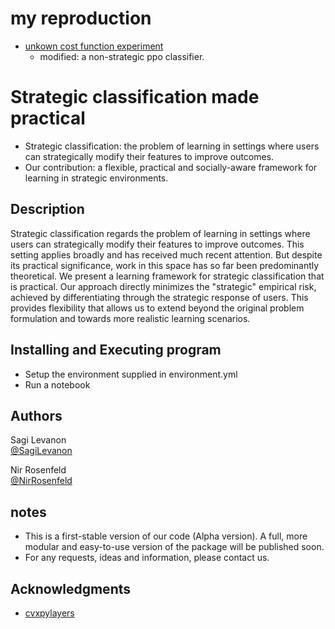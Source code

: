 # my reproduction

* [unkown cost function experiment](./strategicClassification-RobustnessAroundCost.ipynb)
    * modified: a non-strategic ppo classifier.



# Strategic classification made practical

* Strategic classification:  the problem of learning in settings where users can strategically modify their features to improve outcomes.
* Our contribution: a flexible, practical and socially-aware framework for learning in strategic environments.

## Description

Strategic classification regards the problem of learning in settings where users can strategically modify their features to improve outcomes. This setting applies broadly and has received much recent attention. But despite its practical significance, work in this space has so far been predominantly theoretical. We present a learning framework for strategic classification that is practical. Our approach directly minimizes the "strategic" empirical risk, achieved by differentiating through the strategic response of users. This provides flexibility that allows us to extend beyond the original problem formulation and towards more realistic learning scenarios.

## Installing and Executing program

* Setup the environment supplied in environment.yml
* Run a notebook

## Authors

Sagi Levanon  
[@SagiLevanon](sagilevanon@campus.technion.ac.il)

Nir Rosenfeld  
[@NirRosenfeld](nirr@cs.technion.ac.il)

## notes

* This is a first-stable version of our code (Alpha version). A full, more modular and easy-to-use version of the package will be published soon.
* For any requests, ideas and information, please contact us.

## Acknowledgments

* [cvxpylayers](https://github.com/cvxgrp/cvxpylayers)